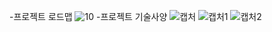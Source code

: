 -프로젝트 로드맵
![10](https://user-images.githubusercontent.com/105904899/169469195-5cad8432-da44-4c05-9b32-014d83741a7c.PNG)
-프로젝트 기술사양
![캡처](https://user-images.githubusercontent.com/105904899/169470019-cd56a724-ecc2-4aac-b3a6-f5c8dfc0e6bc.PNG)
![캡처1](https://user-images.githubusercontent.com/105904899/169470026-8d24c83b-50c4-4f8c-b8a1-445be8fe9c76.PNG)
![캡처2](https://user-images.githubusercontent.com/105904899/169470040-8a36974e-9997-4c3a-b18d-f9ccfc191051.PNG)
